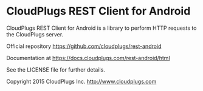 CloudPlugs REST Client for Android
==================================

CloudPlugs REST Client for Android is a library to perform HTTP requests to the CloudPlugs server.

Official repository https://github.com/cloudplugs/rest-android

Documentation at https://docs.cloudplugs.com/rest-android/html

See the LICENSE file for further details.

Copyright 2015 CloudPlugs Inc.  http://www.cloudplugs.com
